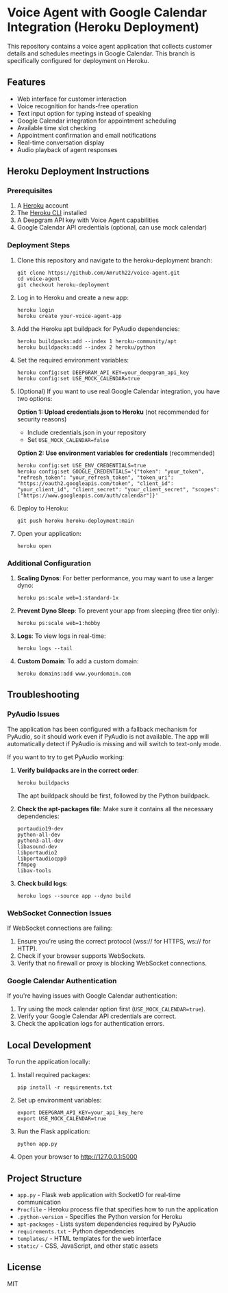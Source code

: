 # Voice Agent with Google Calendar Integration (Heroku Deployment)

This repository contains a voice agent application that collects customer details and schedules meetings in Google Calendar. This branch is specifically configured for deployment on Heroku.

## Features

- Web interface for customer interaction
- Voice recognition for hands-free operation
- Text input option for typing instead of speaking
- Google Calendar integration for appointment scheduling
- Available time slot checking
- Appointment confirmation and email notifications
- Real-time conversation display
- Audio playback of agent responses

## Heroku Deployment Instructions

### Prerequisites

1. A [Heroku](https://heroku.com) account
2. The [Heroku CLI](https://devcenter.heroku.com/articles/heroku-cli) installed
3. A Deepgram API key with Voice Agent capabilities
4. Google Calendar API credentials (optional, can use mock calendar)

### Deployment Steps

1. Clone this repository and navigate to the heroku-deployment branch:
   ```
   git clone https://github.com/Amruth22/voice-agent.git
   cd voice-agent
   git checkout heroku-deployment
   ```

2. Log in to Heroku and create a new app:
   ```
   heroku login
   heroku create your-voice-agent-app
   ```

3. Add the Heroku apt buildpack for PyAudio dependencies:
   ```
   heroku buildpacks:add --index 1 heroku-community/apt
   heroku buildpacks:add --index 2 heroku/python
   ```

4. Set the required environment variables:
   ```
   heroku config:set DEEPGRAM_API_KEY=your_deepgram_api_key
   heroku config:set USE_MOCK_CALENDAR=true
   ```

5. (Optional) If you want to use real Google Calendar integration, you have two options:

   **Option 1: Upload credentials.json to Heroku** (not recommended for security reasons)
   - Include credentials.json in your repository
   - Set `USE_MOCK_CALENDAR=false`

   **Option 2: Use environment variables for credentials** (recommended)
   ```
   heroku config:set USE_ENV_CREDENTIALS=true
   heroku config:set GOOGLE_CREDENTIALS='{"token": "your_token", "refresh_token": "your_refresh_token", "token_uri": "https://oauth2.googleapis.com/token", "client_id": "your_client_id", "client_secret": "your_client_secret", "scopes": ["https://www.googleapis.com/auth/calendar"]}'
   ```

6. Deploy to Heroku:
   ```
   git push heroku heroku-deployment:main
   ```

7. Open your application:
   ```
   heroku open
   ```

### Additional Configuration

1. **Scaling Dynos**: For better performance, you may want to use a larger dyno:
   ```
   heroku ps:scale web=1:standard-1x
   ```

2. **Prevent Dyno Sleep**: To prevent your app from sleeping (free tier only):
   ```
   heroku ps:scale web=1:hobby
   ```

3. **Logs**: To view logs in real-time:
   ```
   heroku logs --tail
   ```

4. **Custom Domain**: To add a custom domain:
   ```
   heroku domains:add www.yourdomain.com
   ```

## Troubleshooting

### PyAudio Issues

The application has been configured with a fallback mechanism for PyAudio, so it should work even if PyAudio is not available. The app will automatically detect if PyAudio is missing and will switch to text-only mode.

If you want to try to get PyAudio working:

1. **Verify buildpacks are in the correct order**:
   ```
   heroku buildpacks
   ```
   The apt buildpack should be first, followed by the Python buildpack.

2. **Check the apt-packages file**:
   Make sure it contains all the necessary dependencies:
   ```
   portaudio19-dev
   python-all-dev
   python3-all-dev
   libasound-dev
   libportaudio2
   libportaudiocpp0
   ffmpeg
   libav-tools
   ```

3. **Check build logs**:
   ```
   heroku logs --source app --dyno build
   ```

### WebSocket Connection Issues

If WebSocket connections are failing:

1. Ensure you're using the correct protocol (wss:// for HTTPS, ws:// for HTTP).
2. Check if your browser supports WebSockets.
3. Verify that no firewall or proxy is blocking WebSocket connections.

### Google Calendar Authentication

If you're having issues with Google Calendar authentication:

1. Try using the mock calendar option first (`USE_MOCK_CALENDAR=true`).
2. Verify your Google Calendar API credentials are correct.
3. Check the application logs for authentication errors.

## Local Development

To run the application locally:

1. Install required packages:
   ```
   pip install -r requirements.txt
   ```

2. Set up environment variables:
   ```
   export DEEPGRAM_API_KEY=your_api_key_here
   export USE_MOCK_CALENDAR=true
   ```

3. Run the Flask application:
   ```
   python app.py
   ```

4. Open your browser to http://127.0.0.1:5000

## Project Structure

- `app.py` - Flask web application with SocketIO for real-time communication
- `Procfile` - Heroku process file that specifies how to run the application
- `.python-version` - Specifies the Python version for Heroku
- `apt-packages` - Lists system dependencies required by PyAudio
- `requirements.txt` - Python dependencies
- `templates/` - HTML templates for the web interface
- `static/` - CSS, JavaScript, and other static assets

## License

MIT